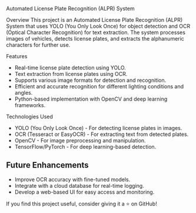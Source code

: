  Automated License Plate Recognition (ALPR) System

 Overview
This project is an Automated License Plate Recognition (ALPR) System that uses YOLO (You Only Look Once) for object detection and OCR (Optical Character Recognition) for text extraction. 
The system processes images of vehicles, detects license plates, and extracts the alphanumeric characters for further use.

 Features
- Real-time license plate detection using YOLO.
- Text extraction from license plates using OCR.
- Supports various image formats for detection and recognition.
- Efficient and accurate recognition for different lighting conditions and angles.
- Python-based implementation with OpenCV and deep learning frameworks.

 Technologies Used
- YOLO (You Only Look Once) - For detecting license plates in images.
- OCR (Tesseract or EasyOCR) - For extracting text from detected plates.
- OpenCV - For image preprocessing and manipulation.
- TensorFlow/PyTorch - For deep learning-based detection.


## Future Enhancements
- Improve OCR accuracy with fine-tuned models.
- Integrate with a cloud database for real-time logging.
- Develop a web-based UI for easy access and monitoring.


If you find this project useful, consider giving it a ⭐ on GitHub!

